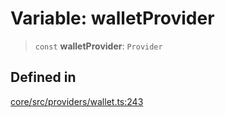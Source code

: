 # Variable: walletProvider

> `const` **walletProvider**: `Provider`

## Defined in

[core/src/providers/wallet.ts:243](https://github.com/ai16z/eliza/blob/04630632db51d7d3c06f5bec41e6fb1423e43340/core/src/providers/wallet.ts#L243)
